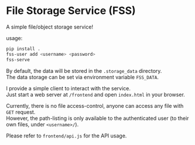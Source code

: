 # File Storage Service (FSS)

A simple file/object storage service!

usage:
```sh
pip install .
fss-user add <username> <password>
fss-serve
```

By default, the data will be stored in the `.storage_data` directory.  
The data storage can be set via environment variable `FSS_DATA`.

I provide a simple client to interact with the service.  
Just start a web server at `/frontend` and open `index.html` in your browser.

Currently, there is no file access-control, anyone can access any file with `GET` request.  
However, the path-listing is only available to the authenticated user (to their own files, under `<username>/`).  

Please refer to `frontend/api.js` for the API usage.  